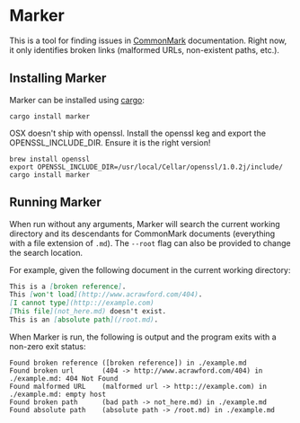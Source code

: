 # Marker #

This is a tool for finding issues in [CommonMark][commonmark] documentation.
Right now, it only identifies broken links (malformed URLs, non-existent paths,
etc.).

## Installing Marker ##

Marker can be installed using [cargo][cargo]:

```
cargo install marker
```

OSX doesn't ship with openssl. Install the openssl keg and export the OPENSSL_INCLUDE_DIR. Ensure it is the right version!

```
brew install openssl
export OPENSSL_INCLUDE_DIR=/usr/local/Cellar/openssl/1.0.2j/include/
cargo install marker
```

## Running Marker ##

When run without any arguments, Marker will search the current working
directory and its descendants for CommonMark documents (everything with a file
extension of `.md`). The `--root` flag can also be provided to change the
search location.

For example, given the following document in the current working directory:

```markdown
This is a [broken reference].
This [won't load](http://www.acrawford.com/404).
[I cannot type](http:://example.com)
[This file](not_here.md) doesn't exist.
This is an [absolute path](/root.md).
```

When Marker is run, the following is output and the program exits with a
non-zero exit status:

```
Found broken reference ([broken reference]) in ./example.md
Found broken url       (404 -> http://www.acrawford.com/404) in ./example.md: 404 Not Found
Found malformed URL    (malformed url -> http:://example.com) in ./example.md: empty host
Found broken path      (bad path -> not_here.md) in ./example.md
Found absolute path    (absolute path -> /root.md) in ./example.md
```

[cargo]: http://doc.crates.io/guide.html
[commonmark]: http://commonmark.org/
